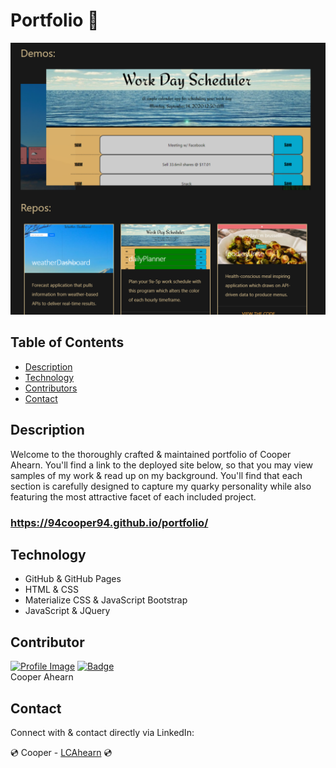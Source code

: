 # Portfolio :page_with_curl:

![Brand Image](./media/pics/portfolioPortfolio.PNG)

## Table of Contents
- [Description](#description)
- [Technology](#technology)
- [Contributors](#contributors)
- [Contact](#contact)

## Description
  Welcome to the thoroughly crafted & maintained portfolio of Cooper Ahearn. You'll find a link to the deployed site below, so that you may view samples of my work & read up on my background. You'll find that each section is carefully designed to capture my quarky personality while also featuring the most attractive facet of each included project.

### https://94cooper94.github.io/portfolio/

## Technology
- GitHub & GitHub Pages
- HTML & CSS
- Materialize CSS & JavaScript Bootstrap
- JavaScript & JQuery

## Contributor

<a href="https://github.com/94Cooper94">![Profile Image](https://github.com/94Cooper94.png?size=50)</a>
<a href="https://github.com/94Cooper94">![Badge](https://img.shields.io/badge/Github-94Cooper94-4cbbb9)</a>
<br>
Cooper Ahearn

## Contact

Connect with & contact directly via LinkedIn:

:cd: Cooper - <a href="https://www.linkedin.com/in/lcahearn/">LCAhearn</a> :cd:<br>